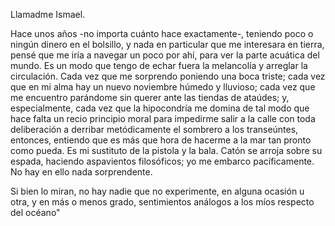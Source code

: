 Llamadme Ismael.

Hace unos años -no importa cuánto hace exactamente-, teniendo poco o ningún dinero en el bolsillo, y nada en particular que me interesara en tierra, pensé que me iría a navegar un poco por ahí, para ver la parte acuática del mundo.
Es un modo que tengo de echar fuera la melancolía y arreglar la circulación. Cada vez que me sorprendo poniendo una boca triste; cada vez que en mi alma hay un nuevo noviembre húmedo y lluvioso; cada vez que me encuentro parándome sin querer ante las tiendas de ataúdes; y, especialmente, cada vez que la hipocondría me domina de tal modo que hace falta un recio principio moral para impedirme salir a la calle con toda deliberación a derribar metódicamente el sombrero a los transeúntes, entonces, entiendo que es más que hora de hacerme a la mar tan pronto como pueda. Es mi sustituto de la pistola y la bala.
Catón se arroja sobre su espada, haciendo aspavientos filosóficos; yo me embarco pacíficamente. No hay en ello nada sorprendente.

Si bien lo miran, no hay nadie que no experimente, en alguna ocasión u otra, y en más o menos grado, sentimientos análogos a los míos respecto del océano"